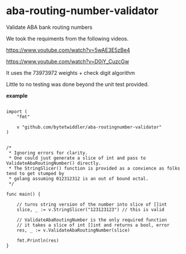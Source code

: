 # aba-routing-number-validator
Validate ABA bank routing numbers

We took the requiments from the following videos.

https://www.youtube.com/watch?v=5wAE3E5zBe4

https://www.youtube.com/watch?v=D0jY_CuzcGw

It uses the 73973972 weights + check digit algorithm

Little to no testing was done beyond the unit test 
provided. 

**example**
```package main

import (
	"fmt"

	v "github.com/bytetwiddler/aba-routingnumber-validator"
)


/* 
 * Ignoring errors for clarity.
 * One could just generate a slice of int and pass to ValidateAbaRoutingNumber() directly.
 * The StringSlicer() function is provided as a convience as folks tend to get stumped by 
 * golang assuming 012312312 is an out of bound octal.
 */ 
 
func main() {

	// turns string version of the number into slice of []int
	slice, _ := v.StringSlicer("123123123") // this is valid 

	// ValidateAbaRoutingNumber is the only required function
	// it takes a slice of int []int and returns a bool, error
	res, _ := v.ValidateAbaRoutingNumber(slice)

	fmt.Println(res)
}
```
